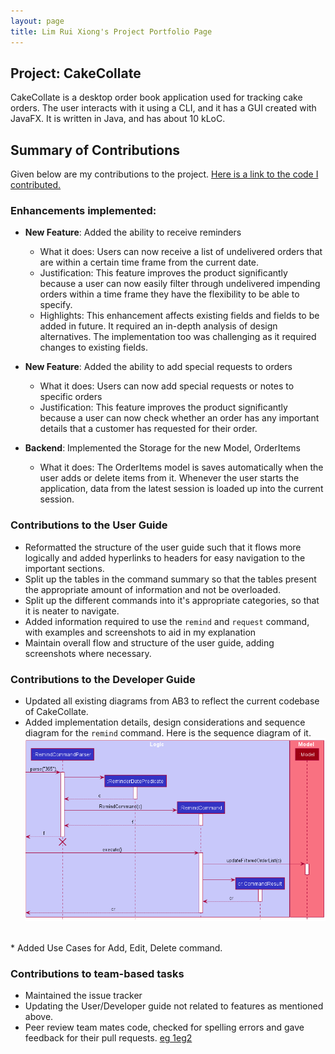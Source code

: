 ```yaml
---
layout: page
title: Lim Rui Xiong's Project Portfolio Page
---
```


## Project: CakeCollate

CakeCollate is a desktop order book application used for tracking cake orders. The user interacts with it using a CLI, and it has a GUI created with JavaFX. It is written in Java, and has about 10 kLoC.

## Summary of Contributions

Given below are my contributions to the project.
[Here is a link to the code I contributed.](https://nus-cs2103-ay2021s2.github.io/tp-dashboard/?search=&sort=groupTitle&sortWithin=title&timeframe=commit&mergegroup=&groupSelect=groupByRepos&breakdown=true&checkedFileTypes=docs~functional-code~test-code~other&since=&tabOpen=true&tabType=authorship&tabAuthor=RuiXiong2211&tabRepo=AY2021S2-CS2103T-T11-4%2Ftp%5Bmaster%5D&authorshipIsMergeGroup=false&authorshipFileTypes=docs~functional-code~test-code~other&authorshipIsBinaryFileTypeChecked=false)

### Enhancements implemented:
* **New Feature**: Added the ability to receive reminders
  * What it does: Users can now receive a list of undelivered orders that are within a certain time frame from the 
  current date.
  * Justification: This feature improves the product significantly because a user can now easily filter through 
  undelivered impending orders within a time frame they have the flexibility to be able to specify.
  * Highlights: This enhancement affects existing fields and fields to be added in future. 
  It required an in-depth analysis of design alternatives. The implementation too was challenging as it required 
  changes to existing fields.
  
* **New Feature**: Added the ability to add special requests to orders
  * What it does: Users can now add special requests or notes to specific orders
  * Justification: This feature improves the product significantly because a user can now check whether an order 
  has any important details that a customer has requested for their order. 
  
* **Backend**: Implemented the Storage for the new Model, OrderItems
  * What it does: The OrderItems model is saves automatically when the user adds or delete items from it.
  Whenever the user starts the application, data from the latest session is loaded up into the current session.
  
### Contributions to the User Guide
* Reformatted the structure of the user guide such that it flows more logically and added hyperlinks to headers 
for easy navigation to the important sections.
* Split up the tables in the command summary so that the tables present the appropriate amount of information
and not be overloaded.
* Split up the different commands into it's appropriate categories, so that it is neater to navigate.
* Added information required to use the `remind` and `request` command, with examples and screenshots to aid
in my explanation
* Maintain overall flow and structure of the user guide, adding screenshots where necessary.

### Contributions to the Developer Guide
* Updated all existing diagrams from AB3 to reflect the current codebase of CakeCollate.
* Added implementation details, design considerations and sequence diagram for the `remind` command. Here is
the sequence diagram of it. <br>
![RemindSequenceDiagram](img/RemindSequenceDiagram.png)
<br>
* Added Use Cases for Add, Edit, Delete command.

### Contributions to team-based tasks
* Maintained the issue tracker
* Updating the User/Developer guide not related to features as mentioned above.
* Peer review team mates code, checked for spelling errors and gave feedback for their pull requests. [eg 1](https://github.com/AY2021S2-CS2103T-T11-4/tp/pull/198)[eg2](https://github.com/AY2021S2-CS2103T-T11-4/tp/pull/65)


